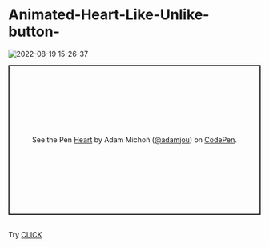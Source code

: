# Animated-Heart-Like-Unlike-button-

![2022-08-19 15-26-37](https://user-images.githubusercontent.com/101346105/185630906-77f0b64d-ac0e-4b15-82e7-89199daf2474.gif)


 <p class="codepen" data-height="300" data-default-tab="html,result" data-slug-hash="jOzdMyR" data-user="adamjou" style="height: 300px; box-sizing: border-box; display: flex; align-items: center; justify-content: center; border: 2px solid; margin: 1em 0; padding: 1em;">
  <span>See the Pen <a href="https://codepen.io/adamjou/pen/jOzdMyR">
  Heart</a> by Adam Michoń (<a href="https://codepen.io/adamjou">@adamjou</a>)
  on <a href="https://codepen.io">CodePen</a>.</span>
</p>


<br>
Try <a href="https://adamjou.github.io/Animated-Heart-Like-Unlike-button-/"> CLICK</a>
